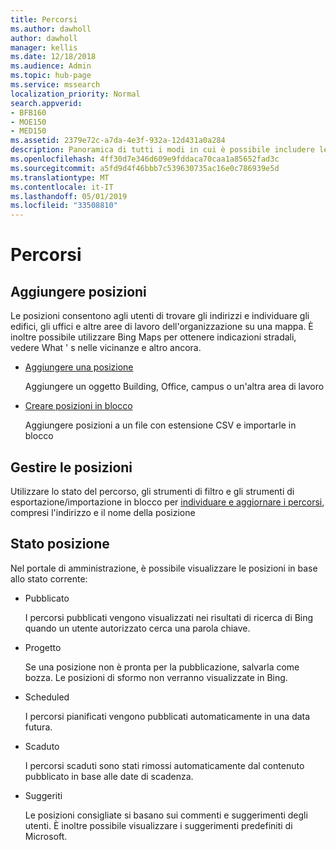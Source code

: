 ```yaml
---
title: Percorsi
ms.author: dawholl
author: dawholl
manager: kellis
ms.date: 12/18/2018
ms.audience: Admin
ms.topic: hub-page
ms.service: mssearch
localization_priority: Normal
search.appverid:
- BFB160
- MOE150
- MED150
ms.assetid: 2379e72c-a7da-4e3f-932a-12d431a0a284
description: Panoramica di tutti i modi in cui è possibile includere le posizioni dell'organizzazione nei risultati del lavoro di ricerca di Microsoft
ms.openlocfilehash: 4ff30d7e346d609e9fddaca70caa1a85652fad3c
ms.sourcegitcommit: a5fd9d4f46bbb7c539630735ac16e0c786939e5d
ms.translationtype: MT
ms.contentlocale: it-IT
ms.lasthandoff: 05/01/2019
ms.locfileid: "33508810"
---
```

# <a name="locations"></a>Percorsi

## <a name="add-locations"></a>Aggiungere posizioni

Le posizioni consentono agli utenti di trovare gli indirizzi e individuare gli edifici, gli uffici e altre aree di lavoro dell'organizzazione su una mappa. È inoltre possibile utilizzare Bing Maps per ottenere indicazioni stradali, vedere What ' s nelle vicinanze e altro ancora.
  
- [Aggiungere una posizione](add-a-location.md)
    
    Aggiungere un oggetto Building, Office, campus o un'altra area di lavoro
    
- [Creare posizioni in blocco](bulk-create-locations.md)
    
    Aggiungere posizioni a un file con estensione CSV e importarle in blocco
    
## <a name="manage-locations"></a>Gestire le posizioni

Utilizzare lo stato del percorso, gli strumenti di filtro e gli strumenti di esportazione/importazione in blocco per [individuare e aggiornare i percorsi](manage-locations.md), compresi l'indirizzo e il nome della posizione
  
## <a name="location-status"></a>Stato posizione

Nel portale di amministrazione, è possibile visualizzare le posizioni in base allo stato corrente:
  
- Pubblicato
    
    I percorsi pubblicati vengono visualizzati nei risultati di ricerca di Bing quando un utente autorizzato cerca una parola chiave.
    
- Progetto
    
    Se una posizione non è pronta per la pubblicazione, salvarla come bozza. Le posizioni di sformo non verranno visualizzate in Bing.
    
- Scheduled
    
    I percorsi pianificati vengono pubblicati automaticamente in una data futura.
    
- Scaduto
    
    I percorsi scaduti sono stati rimossi automaticamente dal contenuto pubblicato in base alle date di scadenza.
    
- Suggeriti
    
    Le posizioni consigliate si basano sui commenti e suggerimenti degli utenti. È inoltre possibile visualizzare i suggerimenti predefiniti di Microsoft.

  

